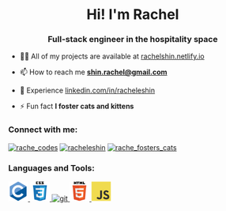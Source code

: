 <h1 align="center">Hi! I'm Rachel</h1>
<h3 align="center">Full-stack engineer in the hospitality space</h3>

- 👨‍💻 All of my projects are available at [rachelshin.netlify.io](rachelshin.netlify.io)

- 📫 How to reach me **shin.rachel@gmail.com**

- 📄 Experience [linkedin.com/in/racheleshin](linkedin.com/in/racheleshin)

- ⚡ Fun fact **I foster cats and kittens**

<h3 align="left">Connect with me:</h3>
<p align="left">
<a href="https://twitter.com/rache_codes" target="blank"><img align="center" src="https://raw.githubusercontent.com/rahuldkjain/github-profile-readme-generator/master/src/images/icons/Social/twitter.svg" alt="rache_codes" height="30" width="40" /></a>
<a href="https://linkedin.com/in/racheleshin" target="blank"><img align="center" src="https://raw.githubusercontent.com/rahuldkjain/github-profile-readme-generator/master/src/images/icons/Social/linked-in-alt.svg" alt="racheleshin" height="30" width="40" /></a>
<a href="https://instagram.com/rache_fosters_cats" target="blank"><img align="center" src="https://raw.githubusercontent.com/rahuldkjain/github-profile-readme-generator/master/src/images/icons/Social/instagram.svg" alt="rache_fosters_cats" height="30" width="40" /></a>
</p>

<h3 align="left">Languages and Tools:</h3>
<p align="left"> <a href="https://www.cprogramming.com/" target="_blank" rel="noreferrer"> <img src="https://raw.githubusercontent.com/devicons/devicon/master/icons/c/c-original.svg" alt="c" width="40" height="40"/> </a> <a href="https://www.w3schools.com/css/" target="_blank" rel="noreferrer"> <img src="https://raw.githubusercontent.com/devicons/devicon/master/icons/css3/css3-original-wordmark.svg" alt="css3" width="40" height="40"/> </a> <a href="https://git-scm.com/" target="_blank" rel="noreferrer"> <img src="https://www.vectorlogo.zone/logos/git-scm/git-scm-icon.svg" alt="git" width="40" height="40"/> </a> <a href="https://www.w3.org/html/" target="_blank" rel="noreferrer"> <img src="https://raw.githubusercontent.com/devicons/devicon/master/icons/html5/html5-original-wordmark.svg" alt="html5" width="40" height="40"/> </a> <a href="https://developer.mozilla.org/en-US/docs/Web/JavaScript" target="_blank" rel="noreferrer"> <img src="https://raw.githubusercontent.com/devicons/devicon/master/icons/javascript/javascript-original.svg" alt="javascript" width="40" height="40"/> </a> </p>

